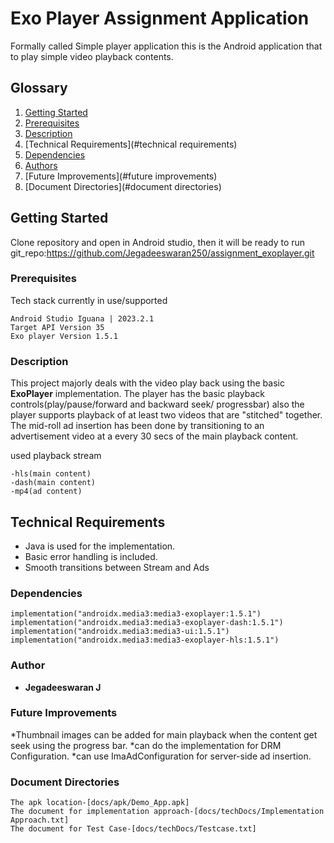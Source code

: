 # Exo Player Assignment Application
Formally called Simple player application this is the Android application that to play simple video playback contents.

## Glossary
1. [Getting Started](#getting-started)
2. [Prerequisites](#prerequisites)
3. [Description](#description)
4. [Technical Requirements](#technical requirements)
5. [Dependencies](#dependencies)
6. [Authors](#authors)
7. [Future Improvements](#future improvements)
8. [Document Directories](#document directories)


## Getting Started

Clone repository and open in Android studio, then it will be ready to run
git_repo:https://github.com/Jegadeeswaran250/assignment_exoplayer.git

### Prerequisites

Tech stack currently in use/supported

```
Android Studio Iguana | 2023.2.1
Target API Version 35
Exo player Version 1.5.1
```
### Description
This project majorly deals with the video play back using the basic  **ExoPlayer** implementation.
The player has the basic playback controls(play/pause/forward and backward seek/ progressbar) also the player supports playback of at least two videos that are "stitched" together.
The mid-roll ad insertion has been done by transitioning to an advertisement video at a every 30 secs of the main playback content.

used playback stream 
```
-hls(main content)
-dash(main content)
-mp4(ad content)
```

## Technical Requirements
- Java is used for the implementation.
- Basic error handling is included.
- Smooth transitions between Stream and Ads

### Dependencies
```
implementation("androidx.media3:media3-exoplayer:1.5.1")
implementation("androidx.media3:media3-exoplayer-dash:1.5.1")
implementation("androidx.media3:media3-ui:1.5.1")
implementation("androidx.media3:media3-exoplayer-hls:1.5.1")
```


### Author
* **Jegadeeswaran J**


### Future Improvements
*Thumbnail images can be added for main playback  when the content get seek using the progress bar.
*can do the implementation for DRM Configuration.
*can use ImaAdConfiguration for server-side ad insertion.


### Document Directories
```
The apk location-[docs/apk/Demo_App.apk]
The document for implementation approach-[docs/techDocs/Implementation Approach.txt]
The document for Test Case-[docs/techDocs/Testcase.txt]
```




